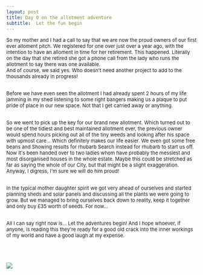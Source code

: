 ```yaml
---
layout: post
title: Day 0 on the allotment adventure
subtitle:  Let the fun begin
---
```


<div class="text-left">
<div class="boxed">
  <font size="2">
      
So my mother and I had a call to say that we are now the proud owners of our first ever alloment pitch. We registered for one over just over a year ago, with the intention to have an alloment in time for her retirement. This happened. Literally on the day that she retired she got a phone call from the lady who runs the allotment to say there was one available. <br> 
And of course, we said yes. Who doesn't need another project to add to the thousands already in progress! <br><br>

Before we have even seen the allotment I had already spent 2 hours of my life jamming in my shed listening to some right bangers making us a plaque to put pride of place in our new space. Not that I get carried away or anything.<br><br>

So we went to pick up the key for our brand new allotment. Which turned out to be one of the tidiest and best maintained allotment ever, the previous owner would spend hours picking out all of the tiny weeds and looking after his space with upmost care... Which definitely makes our life easier. We even got some free beans and Showing results for rhubarb
Search instead for rhubarb to start us off. Now it's been handed over to two ladies whom have probably the messiest and most disorganised houses in the whole estate. Maybe this could be stretched as far as saying the whole of our City, but that might be a slight exaggeration. <br> Anyway, I digress, I'm sure we will do him proud! <br><br>

In the typical mother daughter spirit we got very ahead of ourselves and started planning sheds and solar panels and discussing all the plants we were going to grow. But we managed to bring ourselves back down to reality, keep it together and only buy £35 worth of seeds. For now... <br><br>

All I can say right now is... Let the adventures begin! And I hope whoever, if anyone, is reading this they're ready for a good old crack into the inner workings of my world and have a good laugh at my expense. 

</font>
    <br><br>

<div class="text-center">
  <br/>
  <img src="{{ site.baseurl }}/img/allotmentday0.jpeg"/>
</div>